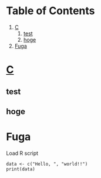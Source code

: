 
# Table of Contents

1.  [C](#org0e36828)
    1.  [test](#org4ab1166)
    2.  [hoge](#orgbd8414d)
2.  [Fuga](#org74bf81d)



<a id="org0e36828"></a>

# [C](file:///Users/ahayashi/Documents/GitHub/study/docs/~../C/meikai_nyuumon.txt)


<a id="org4ab1166"></a>

## test


<a id="orgbd8414d"></a>

## hoge


<a id="org74bf81d"></a>

# Fuga

Load R script

    data <- c("Hello, ", "world!!")
    print(data)

